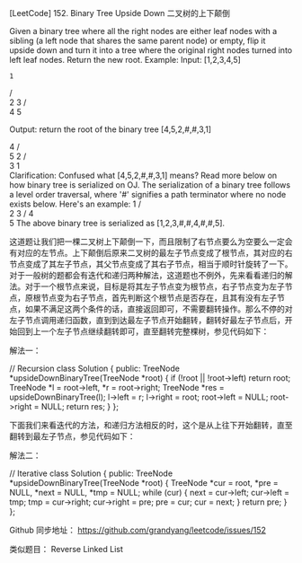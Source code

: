 [LeetCode] 152. Binary Tree Upside Down 二叉树的上下颠倒 

 
Given a binary tree where all the right nodes are either leaf nodes with a sibling (a left node that shares the same parent node) or empty, flip it upside down and turn it into a tree where the original right nodes turned into left leaf nodes. Return the new root.
Example:
Input: [1,2,3,4,5]

    1
   / \
  2   3
 / \
4   5

Output: return the root of the binary tree [4,5,2,#,#,3,1]

   4
  / \
 5   2
    / \
   3   1  
Clarification:
Confused what [4,5,2,#,#,3,1] means? Read more below on how binary tree is serialized on OJ.
The serialization of a binary tree follows a level order traversal, where '#' signifies a path terminator where no node exists below.
Here's an example:
   1
  / \
 2   3
    /
   4
    \
     5
The above binary tree is serialized as [1,2,3,#,#,4,#,#,5].
 
这道题让我们把一棵二叉树上下颠倒一下，而且限制了右节点要么为空要么一定会有对应的左节点。上下颠倒后原来二叉树的最左子节点变成了根节点，其对应的右节点变成了其左子节点，其父节点变成了其右子节点，相当于顺时针旋转了一下。对于一般树的题都会有迭代和递归两种解法，这道题也不例外，先来看看递归的解法。对于一个根节点来说，目标是将其左子节点变为根节点，右子节点变为左子节点，原根节点变为右子节点，首先判断这个根节点是否存在，且其有没有左子节点，如果不满足这两个条件的话，直接返回即可，不需要翻转操作。那么不停的对左子节点调用递归函数，直到到达最左子节点开始翻转，翻转好最左子节点后，开始回到上一个左子节点继续翻转即可，直至翻转完整棵树，参见代码如下：
 
解法一：

// Recursion
class Solution {
public:
    TreeNode *upsideDownBinaryTree(TreeNode *root) {
        if (!root || !root->left) return root;
        TreeNode *l = root->left, *r = root->right;
        TreeNode *res = upsideDownBinaryTree(l);
        l->left = r;
        l->right = root;
        root->left = NULL;
        root->right = NULL;
        return res;
    }
};

 
下面我们来看迭代的方法，和递归方法相反的时，这个是从上往下开始翻转，直至翻转到最左子节点，参见代码如下：
 
解法二：

// Iterative
class Solution {
public:
    TreeNode *upsideDownBinaryTree(TreeNode *root) {
        TreeNode *cur = root, *pre = NULL, *next = NULL, *tmp = NULL;
        while (cur) {
            next = cur->left;
            cur->left = tmp;
            tmp = cur->right;
            cur->right = pre;
            pre = cur;
            cur = next;
        }
        return pre;
    }
};

 
Github 同步地址：
https://github.com/grandyang/leetcode/issues/152
 
类似题目：
Reverse Linked List
 